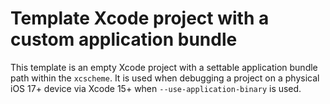 # Template Xcode project with a custom application bundle

This template is an empty Xcode project with a settable application bundle path
within the `xcscheme`. It is used when debugging a project on a physical iOS 17+
device via Xcode 15+ when `--use-application-binary` is used.